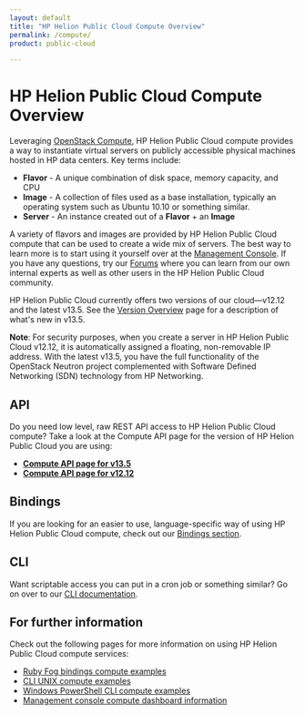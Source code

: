 ```yaml
---
layout: default
title: "HP Helion Public Cloud Compute Overview"
permalink: /compute/
product: public-cloud 

---
```

# HP Helion Public Cloud Compute Overview

<!-- <iframe src="http://player.vimeo.com/video/33922384?title=0&amp;byline=0&amp;portrait=0" width="580" height="420" frameborder="0"> </iframe> -->

Leveraging [OpenStack Compute](http://openstack.org/projects/compute/), HP Helion Public Cloud compute provides a way to instantiate virtual servers on publicly accessible physical machines hosted in HP data centers.  Key terms include:

* **Flavor** - A unique combination of disk space, memory capacity, and CPU
* **Image** - A collection of files used as a base installation, typically an operating system such as Ubuntu 10.10 or something similar.
* **Server** - An instance created out of a **Flavor** + an **Image**

A variety of flavors and images are provided by HP Helion Public Cloud compute that can be used to create a wide mix of servers.  The best way to learn more is to start using it yourself over at the [Management Console](https://console.hpcloud.com).  If you have any questions, try our [Forums](https://community.hpcloud.com) where you can learn from our own internal experts as well as other users in the HP Helion Public Cloud community.

HP Helion Public Cloud currently offers two versions of our cloud&mdash;v12.12 and the latest v13.5. See the [Version Overview](/version-overview) page for a description of what's new in v13.5.

**Note**: For security purposes, when you create a server in HP Helion Public Cloud v12.12, it is automatically assigned a floating, non-removable IP address. With the latest v13.5, you have the full functionality of the OpenStack Neutron project complemented with Software Defined Networking (SDN) technology from HP Networking.

## API
Do you need low level, raw REST API access to HP Helion Public Cloud compute?  Take a look at the Compute API page for the version of HP Helion Public Cloud you are using:

* [**Compute API page for v13.5**](/api/v13/compute)
* [**Compute API page for v12.12**](/api/compute)

## Bindings
If you are looking for an easier to use, language-specific way of using HP Helion Public Cloud compute, check out our [Bindings section](/bindings).

## CLI
Want scriptable access you can put in a cron job or something similar?  Go on over to our [CLI documentation](/cli).

## For further information

Check out the following pages for more information on using HP Helion Public Cloud compute services:

* [Ruby Fog bindings compute examples](/bindings/fog/compute/)
* [CLI UNIX compute examples](/cli/unix/compute/)
* [Windows PowerShell CLI compute examples](/cli/windows/compute/)
* [Management console compute dashboard information](/mc/compute/)
